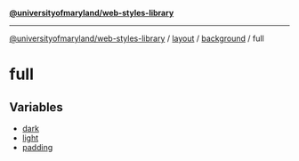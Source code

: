 [**@universityofmaryland/web-styles-library**](../../../../../README.md)

***

[@universityofmaryland/web-styles-library](../../../../../README.md) / [layout](../../../../README.md) / [background](../../README.md) / full

# full

## Variables

- [dark](variables/dark.md)
- [light](variables/light.md)
- [padding](variables/padding.md)
